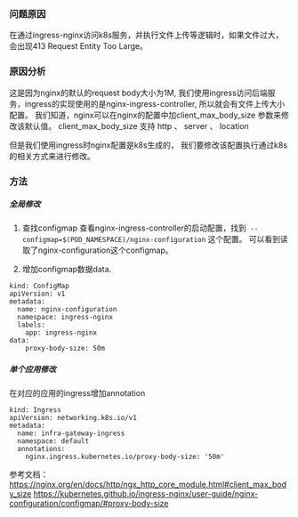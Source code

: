 ### 问题原因
在通过ingress-nginx访问k8s服务，并执行文件上传等逻辑时，如果文件过大，会出现413 Request Entity Too Large。

### 原因分析
这是因为nginx的默认的request body大小为1M, 我们使用ingress访问后端服务，ingress的实现使用的是nginx-ingress-controller, 所以就会有文件上传大小配置。
我们知道，nginx可以在nginx的配置中加client_max_body_size 参数来修改该默认值。 
client_max_body_size 支持 http 、 server 、 location

但是我们使用ingress时nginx配置是k8s生成的， 我们要修改该配置执行通过k8s的相关方式来进行修改。

### 方法
##### 全局修改
1. 查找configmap
查看nginx-ingress-controller的启动配置，找到` --configmap=$(POD_NAMESPACE)/nginx-configuration` 这个配置。
可以看到读取了nginx-configuration这个configmap。

2. 增加configmap数据data.
```
kind: ConfigMap
apiVersion: v1
metadata:
  name: nginx-configuration
  namespace: ingress-nginx
  labels:
    app: ingress-nginx
data:
    proxy-body-size: 50m
```

##### 单个应用修改
在对应的应用的ingress增加annotation
```
kind: Ingress
apiVersion: networking.k8s.io/v1
metadata:
  name: infra-gateway-ingress
  namespace: default
  annotations:
    nginx.ingress.kubernetes.io/proxy-body-size: '50m'
```

参考文档：
https://nginx.org/en/docs/http/ngx_http_core_module.html#client_max_body_size
https://kubernetes.github.io/ingress-nginx/user-guide/nginx-configuration/configmap/#proxy-body-size